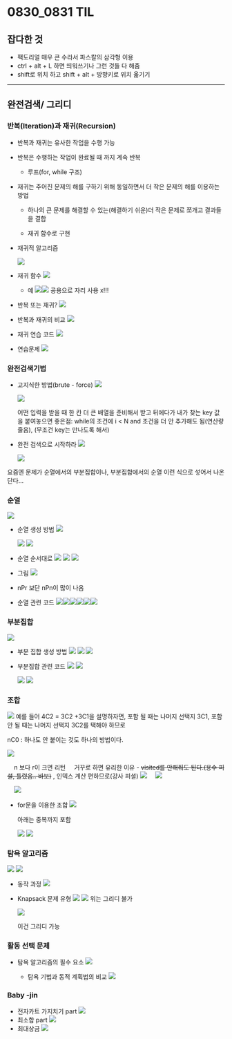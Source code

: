 # 0830_0831 TIL

## 잡다한 것

- 팩도리얼 매우 큰 수라서 파스칼의 삼각형 이용
- ctrl + alt + L 하면 띄워쓰기나 그런 것들 다 해줌
- shift로 위치 하고 shift + alt + 방향키로 위치 옮기기

---

## 완전검색/ 그리디

### 반복(Iteration)과 재귀(Recursion)

- 반복과 재귀는 유사한 작업을 수행 가능

- 반복은 수행하는 작업이 완료될 때 까지 계속 반복
  
  - 루프(for, while 구조)

- 재귀는 주어진 문제의 해를 구하기 위해 동일하면서 더 작은 문제의 해를 이용하는 방법
  
  - 하나의 큰 문제를 해결할 수 있는(해결하기 쉬운)더 작은 문제로 쪼개고 결과들을 결합
  
  - 재귀 함수로 구현

- 재귀적 알고리즘
  
  ![](0830_0831_assets/2023-08-30-09-07-00-image.png)

- 재귀 함수
  ![](0830_0831_assets/2023-08-30-09-07-20-image.png)
  
  - 예
    ![](0830_0831_assets/2023-08-30-09-10-10-image.png)![](0830_0831_assets/2023-08-30-09-10-29-image.png)
    공용으로 자리 사용 x!!!

- 반복 또는 재귀?
  ![](0830_0831_assets/2023-08-30-09-27-20-image.png)

- 반복과 재귀의 비교
  ![](0830_0831_assets/2023-08-30-09-28-41-image.png)

- 재귀 연습 코드
  ![](0830_0831_assets/2023-08-30-20-19-35-image.png)

- 연습문제
  ![](0830_0831_assets/2023-08-30-09-35-55-image.png)

### 완전검색기법

- 고지식한 방법(brute - force)
  ![](0830_0831_assets/2023-08-30-09-38-03-image.png)
  
  ![](0830_0831_assets/2023-08-30-09-44-32-image.png)
  
  어떤 입력을 받을 때 한 칸 더 큰 배열을 준비해서 받고 뒤에다가 내가 찾는 key 값을 붙여놓으면 좋은점: while의 조건에 i < N and 조건을 더 안 추가해도 됨(연산량 줄음), (무조건 key는 만나도록 해서)

- 완전 검색으로 시작하라
  ![](0830_0831_assets/2023-08-30-09-44-06-image.png)
  
  ![](0830_0831_assets/2023-08-30-10-01-14-image.png)

요즘엔 문제가 순열에서의 부분집합이나, 부분집합에서의 순열 이런 식으로 섷어서 나온단다...

### 순열

![](0830_0831_assets/2023-08-30-10-04-06-image.png)

- 순열 생성 방법
  ![](0830_0831_assets/2023-08-30-10-11-36-image.png)
  
  ![](0830_0831_assets/2023-08-30-10-11-58-image.png)
  ![](0830_0831_assets/2023-08-30-21-06-14-image.png)

- 순열 순서대로
  ![](0830_0831_assets/2023-08-30-10-20-13-image.png)
  ![](0830_0831_assets/2023-08-30-10-20-29-image.png)
  ![](0830_0831_assets/2023-08-30-10-20-38-image.png)

- 그림
  ![](0830_0831_assets/2023-08-30-11-46-19-image.png)

- nPr 보단 nPn이 많이 나옴

- 순열 관련 코드
  ![](0830_0831_assets/2023-08-30-21-28-39-image.png)![](0830_0831_assets/2023-08-30-21-55-53-image.png)![](0830_0831_assets/2023-08-30-21-56-15-image.png)![](0830_0831_assets/2023-08-30-21-57-16-image.png)![](0830_0831_assets/2023-08-30-21-57-31-image.png)![](0830_0831_assets/2023-08-30-21-57-47-image.png)

### 부분집합

![](0830_0831_assets/2023-08-30-10-37-35-image.png)

- 부분 집합 생성 방법
  ![](0830_0831_assets/2023-08-30-10-39-05-image.png)
  ![](0830_0831_assets/2023-08-30-10-40-24-image.png)
  ![](0830_0831_assets/2023-08-30-10-47-36-image.png)

- 부분집합 관련 코드
  ![](0830_0831_assets/2023-08-30-21-53-10-image.png)
  ![](0830_0831_assets/2023-08-30-21-53-34-image.png)
  
  ![](0830_0831_assets/2023-08-30-21-53-48-image.png)
  ![](0830_0831_assets/2023-08-30-21-54-02-image.png)

### 조합

![](0830_0831_assets/2023-08-31-09-01-55-image.png)
예를 들어 4C2 = 3C2 +3C1을 설명하자면,  포함 될 때는 나머지 선택지 3C1, 포함 안 될 때는 나머지 선택지 3C2를 택해야 하므로

nC0 : 하나도 안 붙이는 것도 하나의 방법이다.

![](0830_0831_assets/2023-08-31-09-09-12-image.png)

    n 보다 r이 크면 리턴
    거꾸로 하면 유리한 이유 - ~~visited를 안해줘도 된다.(용수 피셜, 틀렸음.. 바보)~~ , 인덱스 계산 편하므로(강사 피셜)
![](0830_0831_assets/2023-08-31-09-16-51-image.png)
    ![](0830_0831_assets/2023-08-31-14-53-07-image.png)

    ![](0830_0831_assets/2023-08-31-09-27-24-image.png)

- for문을 이용한 조합
  ![](0830_0831_assets/2023-08-31-15-09-09-image.png)
  
  아래는 중복까지 포함
  
  ![](0830_0831_assets/2023-08-31-15-16-15-image.png)
  ![](0830_0831_assets/2023-09-01-13-04-44-image.png)

### 탐욕 알고리즘

![](0830_0831_assets/2023-08-31-10-06-19-image.png)
![](0830_0831_assets/2023-08-31-10-06-33-image.png)

- 동작 과정
  ![](0830_0831_assets/2023-08-31-10-06-57-image.png)

- Knapsack 문제 유형
  ![](0830_0831_assets/2023-08-31-10-19-12-image.png)
  ![](0830_0831_assets/2023-08-31-10-22-29-image.png)
  위는 그리디 불가 
  
  ![](0830_0831_assets/2023-08-31-10-22-51-image.png)
  
  이건 그리디 가능

### 활동 선택 문제

- 탐욕 알고리즘의 필수 요소
  ![](0830_0831_assets/2023-08-31-10-51-53-image.png)
  
  - 탐욕 기법과 동적 계획법의 비교
    ![](0830_0831_assets/2023-08-31-10-52-44-image.png)

### Baby -jin

- 전자카트 가지치기 part
  ![](0830_0831_assets/2023-08-31-13-46-13-image.png)
- 최소합 part
  ![](0830_0831_assets/2023-08-31-14-01-38-image.png)
- 최대상금
  ![](0830_0831_assets/2023-09-01-13-36-05-image.png)
